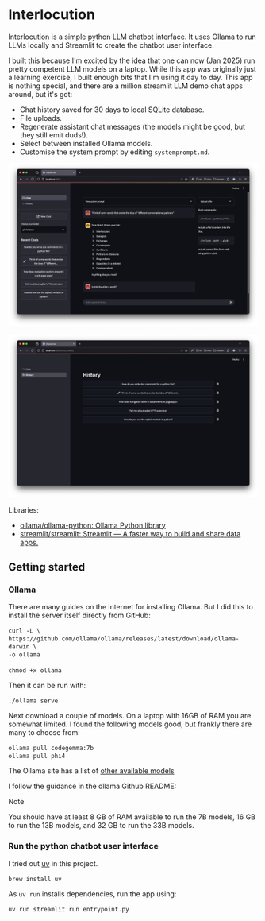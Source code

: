# Interlocution

Interlocution is a simple python LLM chatbot interface. It uses Ollama to run LLMs locally and Streamlit to create the chatbot user interface.

I built this because I'm excited by the idea that one can now (Jan 2025) run pretty competent LLM models on a laptop. While this app was originally just a learning exercise, I built enough bits that I'm using it day to day. This app is nothing special, and there are a million streamlit LLM demo chat apps around, but it's got:

- Chat history saved for 30 days to local SQLite database.
- File uploads.
- Regenerate assistant chat messages (the models might be good, but they still emit duds!).
- Select between installed Ollama models.
- Customise the system prompt by editing `systemprompt.md`.

![](./images/chat-screenshot.png)

![](./images/history-screenshot.png)

Libraries:

- [ollama/ollama-python: Ollama Python library](https://github.com/ollama/ollama-python)
- [streamlit/streamlit: Streamlit — A faster way to build and share data apps.](https://github.com/streamlit/streamlit)

## Getting started

### Ollama

There are many guides on the internet for installing Ollama. But I did this to install the server itself directly from GitHub:

```
curl -L \
https://github.com/ollama/ollama/releases/latest/download/ollama-darwin \
-o ollama

chmod +x ollama
```

Then it can be run with:

```
./ollama serve
```

Next download a couple of models. On a laptop with 16GB of RAM you are somewhat limited. I found the following models good, but frankly there are many to choose from:

```
ollama pull codegemma:7b
ollama pull phi4
```

The Ollama site has a list of [other available models](https://ollama.com/search)

I follow the guidance in the ollama Github README:

> [!NOTE]
> You should have at least 8 GB of RAM available to run the 7B models, 16 GB to run the 13B models, and 32 GB to run the 33B models.

### Run the python chatbot user interface

I tried out [uv](https://docs.astral.sh/uv/) in this project.

```
brew install uv
```

As `uv run` installs dependencies, run the app using:

```
uv run streamlit run entrypoint.py
```
